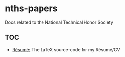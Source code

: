 # nths-papers
Docs related to the National Technical Honor Society

## TOC

- [Résumé:](resume) The LaTeX source-code for my Résumé/CV
